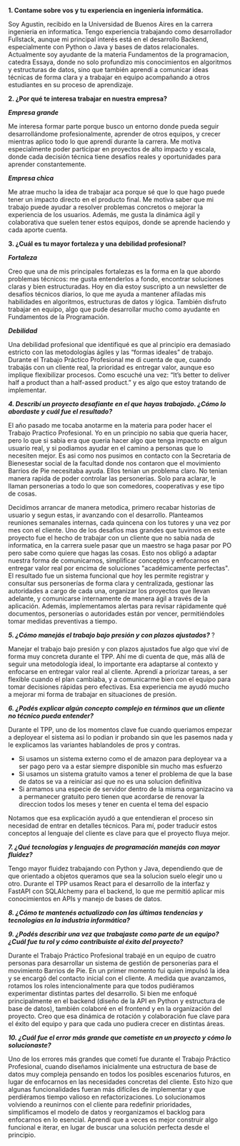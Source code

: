 **1. Contame sobre vos y tu experiencia en ingeniería informática.**

Soy Agustin, recibido en la Universidad de Buenos Aires en la carrera ingenieria en informatica.
Tengo experiencia trabajando como desarrollador Fullstack, aunque mi principal interés está en el desarrollo Backend, especialmente con Python o Java y bases de datos relacionales.
Actualmente soy ayudante de la materia Fundamentos de la programacion, catedra Essaya, donde no solo profundizo mis conocimientos en algoritmos y estructuras de datos, sino que también aprendí a comunicar ideas técnicas de forma clara y a trabajar en equipo acompañando a otros estudiantes en su proceso de aprendizaje.

**2. ¿Por qué te interesa trabajar en nuestra empresa?**

***Empresa grande***

Me interesa formar parte porque busco un entorno donde pueda seguir desarrollándome profesionalmente, aprender de otros equipos, y crecer mientras aplico todo lo que aprendí durante la carrera.
Me motiva especialmente poder participar en proyectos de alto impacto y escala, donde cada decisión técnica tiene desafíos reales y oportunidades para aprender constantemente.

***Empresa chica***

Me atrae mucho la idea de trabajar aca porque sé que lo que hago puede tener un impacto directo en el producto final.
Me motiva saber que mi trabajo puede ayudar a resolver problemas concretos o mejorar la experiencia de los usuarios.
Además, me gusta la dinámica ágil y colaborativa que suelen tener estos equipos, donde se aprende haciendo y cada aporte cuenta.

**3. ¿Cuál es tu mayor fortaleza y una debilidad profesional?**

***Fortaleza***

Creo que una de mis principales fortalezas es la forma en la que abordo problemas técnicos: me gusta entenderlos a fondo, encontrar soluciones claras y bien estructuradas.
Hoy en dia estoy suscripto a un newsletter de desafíos técnicos diarios, lo que me ayuda a mantener afiladas mis habilidades en algoritmos, estructuras de datos y lógica.
También disfruto trabajar en equipo, algo que pude desarrollar mucho como ayudante en Fundamentos de la Programación. 

***Debilidad***

Una debilidad profesional que identifiqué es que al principio era demasiado estricto con las metodologías ágiles y las “formas ideales” de trabajo.
Durante el Trabajo Práctico Profesional me di cuenta de que, cuando trabajás con un cliente real, la prioridad es entregar valor, aunque eso implique flexibilizar procesos.
Como escuché una vez: “It’s better to deliver half a product than a half-assed product.” y es algo que estoy tratando de implementar.

***4. Describí un proyecto desafiante en el que hayas trabajado. ¿Cómo lo abordaste y cuál fue el resultado?***

El año pasado me tocaba anotarme en la materia para poder hacer el Trabajo Practico Profesional. Yo en un principio no sabia que queria hacer, pero lo que si sabia era que queria hacer algo que tenga impacto en algun usuario real,
y si podiamos ayudar en el camino a personas que lo necesiten mejor. Es asi como nos pusimos en contacto con la Secretaria de Bienesestar social  de la facultad donde nos contaron que el movimiento Barrios de Pie necesitaba ayuda.
Ellos tenian un problema claro. No tenian manera rapida de poder controlar las personerias. Solo para aclarar, le llaman personerias a todo lo que son comedores, cooperativas y ese tipo de cosas.

Decidimos arrancar de manera metodica, primero recabar historias de usuario y segun estas, ir avanzando con el desarrollo. Planteamos reuniones semanales internas, cada quincena con los tutores y una vez por mes con el cliente.
Uno de los desafios mas grandes que tuvimos en este proyecto fue el hecho de trabajar con un cliente que no sabia nada de informatica, en la carrera suele pasar que un maestro se haga pasar por PO pero sabe como quiere que hagas las cosas.
Esto nos obligó a adaptar nuestra forma de comunicarnos, simplificar conceptos y enfocarnos en entregar valor real por encima de soluciones "académicamente perfectas".
El resultado fue un sistema funcional que hoy les permite registrar y consultar sus personerías de forma clara y centralizada, gestionar las autoridades a cargo de cada una, organizar los proyectos que llevan adelante,
y comunicarse internamente de manera ágil a través de la aplicación. Además, implementamos alertas para revisar rápidamente qué documentos, personerías o autoridades están por vencer,
permitiéndoles tomar medidas preventivas a tiempo.

***5. ¿Cómo manejás el trabajo bajo presión y con plazos ajustados?*** ?

Manejar el trabajo bajo presión y con plazos ajustados fue algo que viví de forma muy concreta durante el TPP. Ahí me di cuenta de que, más allá de seguir una metodología ideal,
lo importante era adaptarse al contexto y enfocarse en entregar valor real al cliente. Aprendí a priorizar tareas, a ser flexible cuando el plan cambiaba, y a comunicarme bien con el equipo para tomar decisiones
rápidas pero efectivas. Esa experiencia me ayudó mucho a mejorar mi forma de trabajar en situaciones de presión.

***6. ¿Podés explicar algún concepto complejo en términos que un cliente no técnico pueda entender?***

Durante el TPP, uno de los momentos clave fue cuando queriamos empezar a deployear el sistema asi lo podian ir probando sin que les pasemos nada y le explicamos las variantes hablandoles de pros y contras.
- Si usamos un sistema externo como el de amazon para deployear va a ser pago pero va a estar siempre disponible sin mucho mas esfuerzo
- Si usamos un sistema gratuito vamos a tener el problema de que la base de datos se va a reiniciar asi que no es una solucion definitiva
- Si armamos una especie de servidor dentro de la misma organizacino va a permanecer gratuito pero tienen que acordarse de renovar la direccion todos los meses y tener en cuenta el tema del espacio

Notamos que esa explicación ayudó a que entendieran el proceso sin necesidad de entrar en detalles técnicos. Para mí, poder traducir estos conceptos al lenguaje del cliente es clave para que el proyecto fluya mejor.

***7. ¿Qué tecnologías y lenguajes de programación manejás con mayor fluidez?***

Tengo mayor fluidez trabajando con Python y Java, dependiendo que de que orientado a objetos queramos que sea la solucion suelo elegir uno u otro.
Durante el TPP usamos React para el desarrollo de la interfaz y FastAPI con SQLAlchemy para el backend, lo que me permitió aplicar mis conocimientos en APIs y manejo de bases de datos.

***8. ¿Cómo te mantenés actualizado con las últimas tendencias y tecnologías en la industria informática?***

***9. ¿Podés describir una vez que trabajaste como parte de un equipo? ¿Cuál fue tu rol y cómo contribuiste al éxito del proyecto?***

Durante el Trabajo Práctico Profesional trabajé en un equipo de cuatro personas para desarrollar un sistema de gestión de personerías para el movimiento Barrios de Pie. En un primer momento fui quien impulsó la idea y se encargó del contacto inicial con el cliente. A medida que avanzamos, rotamos los roles intencionalmente para que todos pudiéramos experimentar distintas partes del desarrollo. Si bien me enfoqué principalmente en el backend (diseño de la API en Python y estructura de base de datos), también colaboré en el frontend y en la organización del proyecto. Creo que esa dinámica de rotación y colaboración fue clave para el éxito del equipo y para que cada uno pudiera crecer en distintas áreas.

***10. ¿Cuál fue el error más grande que cometiste en un proyecto y cómo lo solucionaste?***

Uno de los errores más grandes que cometí fue durante el Trabajo Práctico Profesional, cuando diseñamos inicialmente una estructura de base de datos muy compleja pensando en todos los posibles escenarios futuros, en lugar de enfocarnos en las necesidades concretas del cliente. Esto hizo que algunas funcionalidades fueran más difíciles de implementar y que perdiéramos tiempo valioso en refactorizaciones. Lo solucionamos volviendo a reunirnos con el cliente para redefinir prioridades, simplificamos el modelo de datos y reorganizamos el backlog para enfocarnos en lo esencial. Aprendí que a veces es mejor construir algo funcional e iterar, en lugar de buscar una solución perfecta desde el principio.
